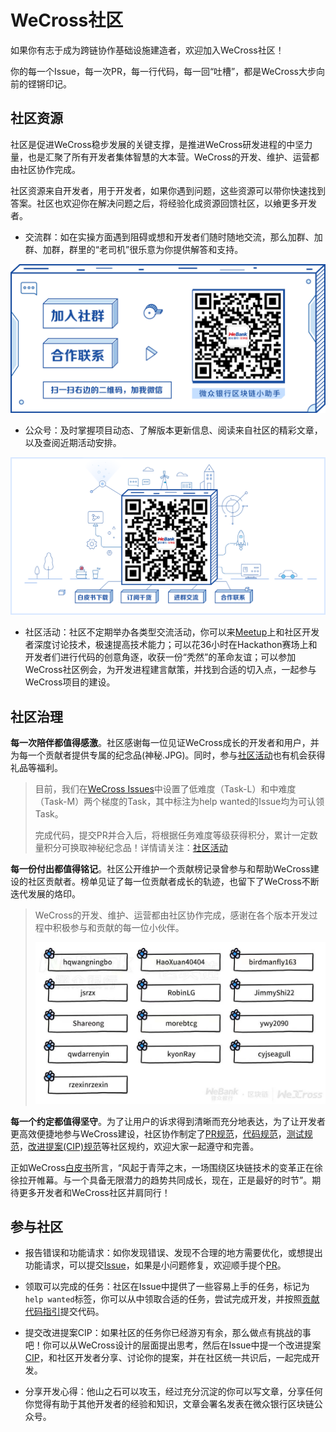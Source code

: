 # WeCross社区

如果你有志于成为跨链协作基础设施建造者，欢迎加入WeCross社区！

你的每一个Issue，每一次PR，每一行代码，每一回“吐槽”，都是WeCross大步向前的铿锵印记。

## 社区资源

社区是促进WeCross稳步发展的关键支撑，是推进WeCross研发进程的中坚力量，也是汇聚了所有开发者集体智慧的大本营。WeCross的开发、维护、运营都由社区协作完成。

社区资源来自开发者，用于开发者，如果你遇到问题，这些资源可以带你快速找到答案。社区也欢迎你在解决问题之后，将经验化成资源回馈社区，以飨更多开发者。

- 交流群：如在实操方面遇到阻碍或想和开发者们随时随地交流，那么加群、加群、加群，群里的“老司机”很乐意为你提供解答和支持。

![assistant](../images/community/assistant.png)

- 公众号：及时掌握项目动态、了解版本更新信息、阅读来自社区的精彩文章，以及查阅近期活动安排。

![account](../images/community/account.png)

- 社区活动：社区不定期举办各类型交流活动，你可以来[Meetup](https://mp.weixin.qq.com/s/X91tRrYudrFUVavig4koaQ)上和社区开发者深度讨论技术，极速提高技术能力；可以花36小时在Hackathon赛场上和开发者们进行代码的创意角逐，收获一份“秃然”的革命友谊；可以参加WeCross社区例会，为开发进程建言献策，并找到合适的切入点，一起参与WeCross项目的建设。

## 社区治理

**每一次陪伴都值得感激**。社区感谢每一位见证WeCross成长的开发者和用户，并为每一个贡献者提供专属的纪念品(神秘.JPG)。同时，参与[社区活动](./event.html)也有机会获得礼品等福利。

>目前，我们在[WeCross Issues](https://github.com/WeBankBlockchain/WeCross/issues)中设置了低难度（Task-L）和中难度（Task-M）两个梯度的Task，其中标注为help wanted的Issue均为可认领Task。
>
>完成代码，提交PR并合入后，将根据任务难度等级获得积分，累计一定数量积分可换取神秘纪念品！详情请关注：[社区活动](./event.html#Task挑战)

**每一份付出都值得铭记**。社区公开维护一个贡献榜记录曾参与和帮助WeCross建设的社区贡献者。榜单见证了每一位贡献者成长的轨迹，也留下了WeCross不断迭代发展的烙印。

>WeCross的开发、维护、运营都由社区协作完成，感谢在各个版本开发过程中积极参与和贡献的每一位小伙伴。
>
>![contributors](../images/community/contributors.jpeg)

**每一个约定都值得坚守**。为了让用户的诉求得到清晰而充分地表达，为了让开发者更高效便捷地参与WeCross建设，社区协作制定了[PR规范](./contributor.html#PR规范)，[代码规范](./contributor.html#代码规范)，[测试规范](./contributor.html#测试规范)，[改进提案(CIP)规范](./cip.html)等社区规约，欢迎大家一起遵守和完善。

正如WeCross[白皮书](https://mp.weixin.qq.com/s/w0APEAonFXbOoinMJipPAA)所言，“风起于青萍之末，一场围绕区块链技术的变革正在徐徐拉开帷幕。与一个具备无限潜力的趋势共同成长，现在，正是最好的时节”。期待更多开发者和WeCross社区并肩同行！

## 参与社区

- 报告错误和功能请求：如你发现错误、发现不合理的地方需要优化，或想提出功能请求，可以提交[Issue](https://github.com/WeBankBlockchain/WeCross/issues)，如果是小问题修复，欢迎顺手提个[PR](https://github.com/WeBankBlockchain/WeCross/pulls)。

- 领取可以完成的任务：社区在Issue中提供了一些容易上手的任务，标记为`help wanted`标签，你可以从中领取合适的任务，尝试完成开发，并按照[贡献代码指引](./contributor.html)提交代码。

- 提交改进提案CIP：如果社区的任务你已经游刃有余，那么做点有挑战的事吧！你可以从WeCross设计的层面提出思考，然后在Issue中提一个改进提案[CIP](./cip.html)，和社区开发者分享、讨论你的提案，并在社区统一共识后，一起完成开发。

- 分享开发心得：他山之石可以攻玉，经过充分沉淀的你可以写文章，分享任何你觉得有助于其他开发者的经验和知识，文章会署名发表在微众银行区块链公众号。

